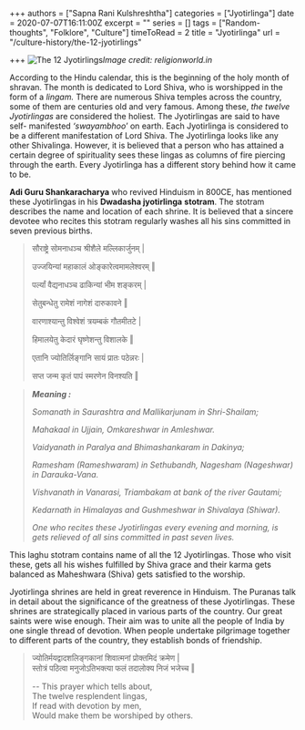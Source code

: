 +++
authors = ["Sapna Rani Kulshreshtha"]
categories = ["Jyotirlinga"]
date = 2020-07-07T16:11:00Z
excerpt = ""
series = []
tags = ["Random-thoughts", "Folklore", "Culture"]
timeToRead = 2
title = "Jyotirlinga"
url = "/culture-history/the-12-jyotirlings"

+++
![The 12 Jyotirlings](/images/shankar-main.png "The 12 Jyotirlings")_Image credit: religionworld.in_

According to the Hindu calendar, this is the beginning of the holy month of shravan. The month is dedicated to Lord Shiva, who is worshipped in the form of a _lingam._ There are numerous Shiva temples across the country, some of them are centuries old and very famous. Among these, _the twelve Jyotirlingas_ are considered the holiest. The Jyotirlingas are said to have self- manifested _‘swayambhoo_’ on earth. Each Jyotirlinga is considered to be a different manifestation of Lord Shiva. The Jyotirlinga looks like any other Shivalinga. However, it is believed that a person who has attained a certain degree of spirituality sees these lingas as columns of fire piercing through the earth. Every Jyotirlinga has a different story behind how it came to be.

**Adi Guru Shankaracharya** who revived Hinduism in 800CE, has mentioned these Jyotirlingas in his **Dwadasha jyotirlinga** **stotram**. The stotram describes the name and location of each shrine. It is believed that a sincere devotee who recites this stotram regularly washes all his sins committed in seven previous births.

> सौराष्ट्रे सोमनाधञ्च श्रीशैले मल्लिकार्जुनम् |
>
> उज्जयिन्यां महाकालं ओङ्कारेत्वमामलेश्वरम् ‖
>
> पर्ल्यां वैद्यनाधञ्च ढाकिन्यां भीम शङ्करम् |
>
> सेतुबन्धेतु रामेशं नागेशं दारुकावने ‖
>
> वारणाश्यान्तु विश्वेशं त्रयम्बकं गौतमीतटे |
>
> हिमालयेतु केदारं घृष्णेशन्तु विशालके ‖
>
> एतानि ज्योतिर्लिङ्गानि सायं प्रातः पठेन्नरः |
>
> सप्त जन्म कृतं पापं स्मरणेन विनश्यति ‖

> **_Meaning :_**
>
> _Somanath in Saurashtra and Mallikarjunam in Shri-Shailam;_   
>
> _Mahakaal in Ujjain, Omkareshwar in Amleshwar._
>
> _Vaidyanath in Paralya and Bhimashankaram in Dakinya;_  
>
> _Ramesham (Rameshwaram) in Sethubandh, Nagesham (Nageshwar) in Darauka-Vana._
>
> _Vishvanath in Vanarasi, Triambakam at bank of the river Gautami;_
>
> _Kedarnath in Himalayas and Gushmeshwar in Shivalaya (Shiwar)._
>
> _One who recites these Jyotirlingas every evening and morning, is gets relieved of all sins committed in past seven lives._

This laghu stotram contains name of all the 12 Jyotirlingas. Those who visit these, gets all his wishes fulfilled by Shiva grace and their karma gets balanced as Maheshwara (Shiva) gets satisfied to the worship.

Jyotirlinga shrines are held in great reverence in Hinduism. The Puranas talk in detail about the significance of the greatness of these Jyotirlingas. These shrines are strategically placed in various parts of the country. Our great saints were wise enough. Their aim was to unite all the people of India by one single thread of devotion. When people undertake pilgrimage together to different parts of the country, they establish bonds of friendship.

> ज्योतिर्मयद्वादशलिङ्गकानां शिवात्मनां प्रोक्तमिदं क्रमेण |  
> स्तोत्रं पठित्वा मनुजोऽतिभक्त्या फलं तदालोक्य निजं भजेच्च ‖
>
> \-- This prayer which tells about,  
> The twelve resplendent lingas,  
> If read with devotion by men,  
> Would make them be worshiped by others.